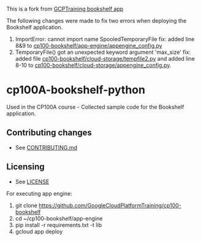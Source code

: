This is a fork from [GCPTraining bookshelf app](https://github.com/GoogleCloudPlatformTraining/cp100-bookshelf)

The following changes were made to fix two errors when deploying the Bookshelf application.

1. ImportError: cannot import name SpooledTemporaryFile
   fix: added line 8&9 to [cp100-bookshelf/app-engine/appengine_config.py](https://github.com/Flora7/cp100-bookshelf/blob/master/app-engine/appengine_config.py)
2. TemporaryFile() got an unexpected keyword argument 'max_size'
   fix: added file [cp100-bookshelf/cloud-storage/tempfile2.py](https://github.com/Flora7/cp100-bookshelf/blob/master/cloud-storage/tempfile2.py) and added line 8-10 to [cp100-bookshelf/cloud-storage/appengine_config.py](https://github.com/Flora7/cp100-bookshelf/blob/master/cloud-storage/appengine_config.py).

# cp100A-bookshelf-python
Used in the CP100A course - Collected sample code for the Bookshelf application.

## Contributing changes

* See [CONTRIBUTING.md](CONTRIBUTING.md)


## Licensing

* See [LICENSE](LICENSE)



For executing app engine:
1. git clone  https://github.com/GoogleCloudPlatformTraining/cp100-bookshelf
2. cd ~/cp100-bookshelf/app-engine
3. pip install -r requirements.txt -t lib
4. gcloud app deploy
